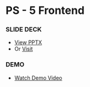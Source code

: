 # PS - 5 Frontend

### SLIDE DECK
- [View PPTX](deck-ppt/conflentia_ps5.pptx)
- Or [Visit](https://www.canva.com/design/DAGzlGT4P6M/9Et5K9jik3mUlgu4KkHUUw/edit?utm_content=DAGzlGT4P6M&utm_campaign=designshare&utm_medium=link2&utm_source=sharebutton)

### DEMO
- [Watch Demo Video](https://drive.google.com/file/d/1ZQuCfehH3WgLQX8Cb_e8cJbQ8uHY82xX/view?usp=sharing)